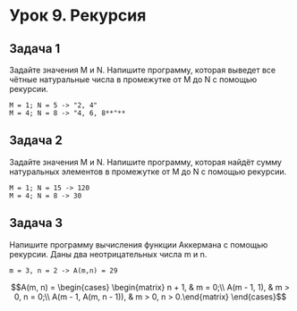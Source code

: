 # Урок 9. Рекурсия

## Задача 1 

Задайте значения M и N. Напишите программу, которая выведет все чётные натуральные числа в промежутке от M до N с помощью рекурсии.

    M = 1; N = 5 -> "2, 4"
    M = 4; N = 8 -> "4, 6, 8**"**
    
## Задача 2

Задайте значения M и N. Напишите программу, которая найдёт сумму натуральных элементов в промежутке от M до N с помощью рекурсии.

    M = 1; N = 15 -> 120
    M = 4; N = 8 -> 30

## Задача 3

Напишите программу вычисления функции Аккермана с помощью рекурсии. Даны два неотрицательных числа m и n.

    m = 3, n = 2 -> A(m,n) = 29
    
```math
A(m, n) = \begin{cases} \begin{matrix} n + 1, & m = 0;\\ A(m - 1, 1), & m > 0, n = 0;\\ A(m - 1, A(m, n - 1)), & m > 0, n > 0.\end{matrix} \end{cases}
```
